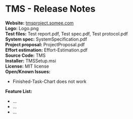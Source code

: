 # TMS - Release Notes
**Website:** [tmsproject.somee.com](http://tmsproject.somee.com/) </br>
**Logo:** Logo.png </br>
**Test files:** Test report.pdf, Test spec.pdf, Test protocol.pdf </br>
**System spec:** SystemSpecification.pdf </br>
**Project proposal:** ProjectProposal.pdf </br>
**Effort estimation:** Effort-Estimation.pdf </br>
**Source Code:** TMS </br>
**Installer:** TMSSetup.msi </br>
**License:** MIT license </br>
**Open/Known Issues:**
- Finished-Task-Chart does not work

[//]: # (Hello)
**Feature List:**
- ...
- ...
- ...
